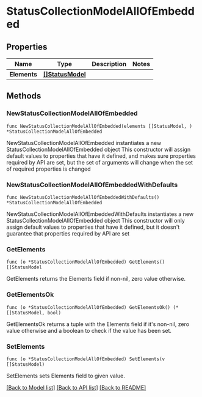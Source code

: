 # StatusCollectionModelAllOfEmbedded

## Properties

Name | Type | Description | Notes
------------ | ------------- | ------------- | -------------
**Elements** | [**[]StatusModel**](StatusModel.md) |  | 

## Methods

### NewStatusCollectionModelAllOfEmbedded

`func NewStatusCollectionModelAllOfEmbedded(elements []StatusModel, ) *StatusCollectionModelAllOfEmbedded`

NewStatusCollectionModelAllOfEmbedded instantiates a new StatusCollectionModelAllOfEmbedded object
This constructor will assign default values to properties that have it defined,
and makes sure properties required by API are set, but the set of arguments
will change when the set of required properties is changed

### NewStatusCollectionModelAllOfEmbeddedWithDefaults

`func NewStatusCollectionModelAllOfEmbeddedWithDefaults() *StatusCollectionModelAllOfEmbedded`

NewStatusCollectionModelAllOfEmbeddedWithDefaults instantiates a new StatusCollectionModelAllOfEmbedded object
This constructor will only assign default values to properties that have it defined,
but it doesn't guarantee that properties required by API are set

### GetElements

`func (o *StatusCollectionModelAllOfEmbedded) GetElements() []StatusModel`

GetElements returns the Elements field if non-nil, zero value otherwise.

### GetElementsOk

`func (o *StatusCollectionModelAllOfEmbedded) GetElementsOk() (*[]StatusModel, bool)`

GetElementsOk returns a tuple with the Elements field if it's non-nil, zero value otherwise
and a boolean to check if the value has been set.

### SetElements

`func (o *StatusCollectionModelAllOfEmbedded) SetElements(v []StatusModel)`

SetElements sets Elements field to given value.



[[Back to Model list]](../README.md#documentation-for-models) [[Back to API list]](../README.md#documentation-for-api-endpoints) [[Back to README]](../README.md)



